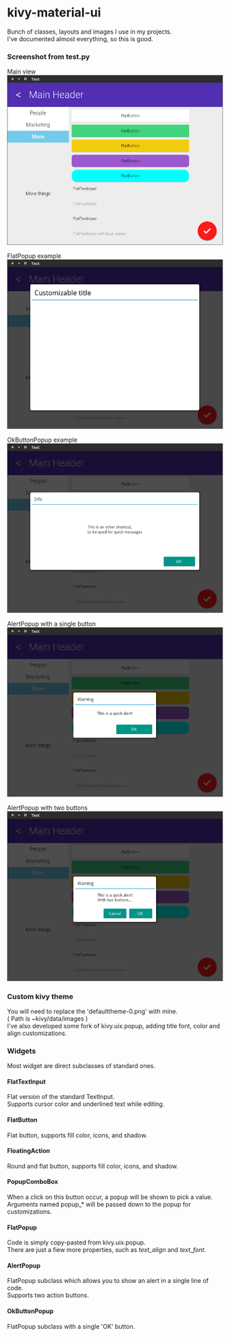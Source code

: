 # kivy-material-ui
Bunch of classes, layouts and images I use in my projects.  
I've documented almost everything, so this is good.

### Screenshot from test.py
Main view
![alt tag]( https://github.com/Cuuuurzel/kivy-material-ui/blob/master/images/screen-1.png )

FlatPopup example
![alt tag]( https://github.com/Cuuuurzel/kivy-material-ui/blob/master/images/screen-2.png )

OkButtonPopup example
![alt tag]( https://github.com/Cuuuurzel/kivy-material-ui/blob/master/images/screen-3.png )

AlertPopup with a single button
![alt tag]( https://github.com/Cuuuurzel/kivy-material-ui/blob/master/images/screen-4.png )

AlertPopup with two buttons
![alt tag]( https://github.com/Cuuuurzel/kivy-material-ui/blob/master/images/screen-5.png )

### Custom kivy theme
You will need to replace the 'defaulttheme-0.png' with mine.  
( Path is ~kivy/data/images )  
I've also developed some fork of kivy.uix.popup, adding title font, color and align customizations.  

### Widgets
Most widget are direct subclasses of standard ones.

#### FlatTextInput
Flat version of the standard TextInput.  
Supports cursor color and underlined text while editing.

#### FlatButton
Flat button, supports fill color, icons, and shadow.

#### FloatingAction
Round and flat button, supports fill color, icons, and shadow.

#### PopupComboBox
When a click on this button occur, a popup will be shown to pick a value.  
Arguments named popup_* will be passed down to the popup for customizations.

#### FlatPopup
Code is simply copy-pasted from kivy.uix.popup.  
There are just a fiew more properties, such as *text_align* and *text_font*.

#### AlertPopup
FlatPopup subclass which allows you to show an alert in a single line of code.  
Supports two action buttons.  

#### OkButtonPopup
FlatPopup subclass with a single 'OK' button.
